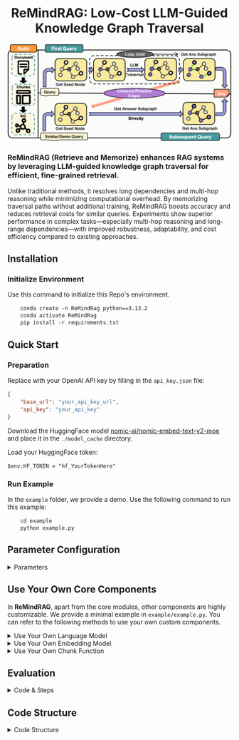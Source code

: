 <center><h1>ReMindRAG: Low-Cost LLM-Guided Knowledge Graph Traversal</h1></center>


<div style="text-align:center">
  <img src="./assets/workflow.png" width="600" alt="ReMindRAG Overall Workflow">
</div>

### ​​ReMindRAG (Retrieve and Memorize)​​ enhances RAG systems by leveraging LLM-guided knowledge graph traversal for efficient, fine-grained retrieval. 

Unlike traditional methods, it resolves long dependencies and multi-hop reasoning while minimizing computational overhead. By memorizing traversal paths without additional training, ReMindRAG boosts accuracy and reduces retrieval costs for similar queries. Experiments show superior performance in complex tasks—especially multi-hop reasoning and long-range dependencies—with improved robustness, adaptability, and cost efficiency compared to existing approaches.

## Installation

### Initialize Environment

Use this command to initialize this Repo's environment.
```shell
    conda create -n ReMindRag python==3.13.2
    conda activate ReMindRag
    pip install -r requirements.txt
```

## Quick Start

### Preparation

Replace with your OpenAI API key by filling in the `api_key.json` file:

```json
{
    "base_url": "your_api_key_url",
    "api_key": "your_api_key"
}
```

Download the HuggingFace model [nomic-ai/nomic-embed-text-v2-moe](https://huggingface.co/nomic-ai/nomic-embed-text-v2-moe) and place it in the `./model_cache` directory.

Load your HuggingFace token:

```shell
$env:HF_TOKEN = "hf_YourTokenHere"
```



### Run Example

In the `example` folder, we provide a demo. Use the following command to run this example:
```shell
    cd example
    python example.py
```

## Parameter Configuration
<details>
<summary>Parameters</summary>

| Parameter                      | Default Value       | Description |
|--------------------------------|------------------|-------------|
| **Node Correlation Weight** | 0.1              | Adjusts system's reliance on edge embedding for strong links (range 0.1-0.2) |
| **Strong Connection Threshold** | 0.55           | Below 0.775 theoretically; practical range 0.5-0.75 balances retrieval cost and memory capacity |
| **Synonym Similarity Threshold** | 0.7             | Merges entities when embedding similarity exceeds this value |
| **Maximum Hop Count**          | 10               | Controls nodes expanded during subgraph queries |
| **Question Decomposition Limit** | 1               | Maximum sub-questions from semantic decomposition |
| **Initial Seed Node Count**    | 2                | Number of seed nodes in query initialization |

</details>


## Use Your Own Core Components

In **ReMindRAG**, apart from the core modules, other components are highly customizable. We provide a minimal example in `example/example.py`. You can refer to the following methods to use your own custom components.


<details>
<summary>Use Your Own Language Model</summary>

For all language models that use the OpenAI-compatible API format, please use the following code:

```python
from ReMindRag.llms import OpenaiAgent
agent = OpenaiAgent("your_api_key_url", "your_api_key", "your model name")
```

If you want to use another method to call your LLM, please subclass the **AgentBase** class in `ReMindRag/llms/base.py`.

</details>


<details>
<summary>Use Your Own Embedding Model</summary>

For all embedding models using the OpenAI-compatible API format, use the following code:

```python
from ReMindRag.embeddings import OpenaiEmbedding
embedding = OpenaiEmbedding("your_api_key_url", "your_api_key", "your model name")
```

For all embedding models using HuggingFace's SentenceTransformer, use the following code:

```python
from ReMindRag.embeddings import HgEmbedding
embedding = HgEmbedding("your model name", "your model cache dir")
```

If you want to use another embedding model access method, please subclass the **EmbeddingBase** class in `ReMindRag/embeddings/base.py`.

</details>


<details>
<summary>Use Your Own Chunk Function</summary>

For the most basic token-based chunking, use the following code:

```python
from ReMindRag.chunking import NaiveChunker
chunker = NaiveChunker("your tokenizer name", "your tokenizer cache dir", max_token_length=your_chunk_size)
```

If you want to implement a different chunking strategy, please subclass the **ChunkerBase** class in `ReMindRag/chunking/base.py`.

</details>




## Evaluation
<details>
<summary>Code & Steps</summary>

**Step 1**: Download the LooGLE dataset and our modified dataset, then place them in `eval/database`.

**Step 2**: Run the following commands to test ReMindRAG.

```shell
cd eval
python start_LooGLE.py --test_name "eval-long" --data_type "longdep_qa"
python start_LooGLE.py --test_name "eval-simple" --data_type "shortdep_qa"
python start_Hotpot.py --test_name "eval-multihop"
```

For more parameters, use the "--help" command.

</details>


## Code Structure
<details>
<summary>Code Structure</summary>

```
📂 ReMindRag
├──  📂 ReMindRag
│   ├──  🐍 rag_main.py         # Main entry file for ReMindRag
│   ├──  🧩 chunking
│   │   ├──  🐍 base.py         # All text chunking methods must inherit from the class in this file
│   │   └──  ...... 
│   ├──  🤖 llms
│   │   ├──  🐍 base.py         # All large language model interfaces must inherit from the class in this file
│   │   └──  ...... 
│   ├──  📝 embeddings
│   │   ├──  🐍 base.py         # All embedding methods must inherit from the class in this file
│   │   └──  ...... 
│   ├──  🗃️ database
│   │   ├──  🐍 chromaDB.py     # Database operations based on ChromaDB
│   │   ├──  🐍 data_extract.py # Code for extracting named entities and relationships
│   │   └──  🐍 prompts.py      # Prompts used for extracting named entities and relationships
│   ├──  🛠️ generator
│   │   ├──  🐍 preprocess.py   # Query preprocessing related code
│   │   ├──  🐍 pathfinder.py   # Core code for LLM-Guided Traversal
│   │   └──  🐍 prompts.py      # Prompts used in LLM-Guided Traversal
│   ├──  🕸️ kg                  # Knowledge graph visualization related code
│   ├──  🧰 utils               # Utility components used in the project
│   └──  🖥️ webui
│       ├──  📂 templates       # Webpage templates used by the web UI
│       └──  🐍 webui.py        # Main entry code for the web UI
├──  📜 api_key.json            # JSON file for storing API keys (optional)
├──  📂 eval                    # Evaluation code for ReMindRag
├──  📂 example                 # Example code for ReMindRag
└──  ......

```

</details>